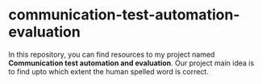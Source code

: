 # communication-test-automation-evaluation
In this repository, you can find resources to my project named **Communication test automation and evaluation**. Our project main idea is to find upto which extent the human spelled word is correct. 

